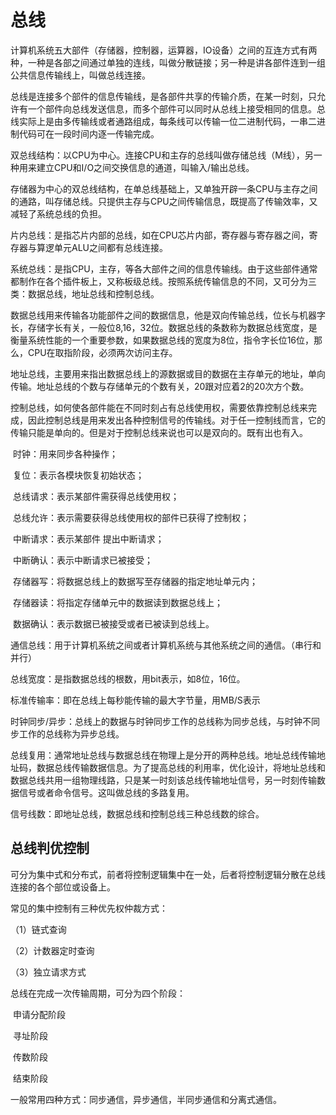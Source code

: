 # 总线

计算机系统五大部件（存储器，控制器，运算器，IO设备）之间的互连方式有两种，一种是各部之间通过单独的连线，叫做分散链接；另一种是讲各部件连到一组公共信息传输线上，叫做总线连接。



总线是连接多个部件的信息传输线，是各部件共享的传输介质，在某一时刻，只允许有一个部件向总线发送信息，而多个部件可以同时从总线上接受相同的信息。总线实际上是由多传输线或者通路组成，每条线可以传输一位二进制代码，一串二进制代码可在一段时间内逐一传输完成。



双总线结构：以CPU为中心。连接CPU和主存的总线叫做存储总线（M线），另一种用来建立CPU和I/O之间交换信息的通道，叫输入/输出总线。



存储器为中心的双总线结构，在单总线基础上，又单独开辟一条CPU与主存之间的通路，叫存储总线。只提供主存与CPU之间传输信息，既提高了传输效率，又减轻了系统总线的负担。



片内总线：是指芯片内部的总线，如在CPU芯片内部，寄存器与寄存器之间，寄存器与算逻单元ALU之间都有总线连接。

系统总线：是指CPU，主存，等各大部件之间的信息传输线。由于这些部件通常都制作在各个插件板上，又称板级总线。按照系统传输信息的不同，又可分为三类：数据总线，地址总线和控制总线。

​		数据总线用来传输各功能部件之间的数据信息，他是双向传输总线，位长与机器字长，存储字长有关，一般位8,16，32位。数据总线的条数称为数据总线宽度，是衡量系统性能的一个重要参数，如果数据总线的宽度为8位，指令字长位16位，那么，CPU在取指阶段，必须两次访问主存。 

​		地址总线，主要用来指出数据总线上的源数据或目的数据在主存单元的地址，单向传输。地址总线的个数与存储单元的个数有关，20跟对应着2的20次方个数。

​		控制总线，如何使各部件能在不同时刻占有总线使用权，需要依靠控制总线来完成，因此控制总线是用来发出各种控制信号的传输线。对于任一控制线而言，它的传输只能是单向的。但是对于控制总线来说也可以是双向的。既有出也有入。

​	时钟：用来同步各种操作；

​	复位：表示各模块恢复初始状态；

​	总线请求：表示某部件需获得总线使用权；

​	总线允许：表示需要获得总线使用权的部件已获得了控制权；

​	中断请求：表示某部件 提出中断请求；

​	中断确认：表示中断请求已被接受；

​	存储器写：将数据总线上的数据写至存储器的指定地址单元内；

​	存储器读：将指定存储单元中的数据读到数据总线上；

​	数据确认：表示数据已被接受或者已被读到总线上。

​	通信总线：用于计算机系统之间或者计算机系统与其他系统之间的通信。（串行和并行）

总线宽度：是指数据总线的根数，用bit表示，如8位，16位。

标准传输率：即在总线上每秒能传输的最大字节量，用MB/S表示

时钟同步/异步：总线上的数据与时钟同步工作的总线称为同步总线，与时钟不同步工作的总线称为异步总线。

总线复用：通常地址总线与数据总线在物理上是分开的两种总线。地址总线传输地址码，数据总线传输数据信息。为了提高总线的利用率，优化设计，将地址总线和数据总线共用一组物理线路，只是某一时刻该总线传输地址信号，另一时刻传输数据信号或者命令信号。这叫做总线的多路复用。

信号线数：即地址总线，数据总线和控制总线三种总线数的综合。

## 总线判优控制

可分为集中式和分布式，前者将控制逻辑集中在一处，后者将控制逻辑分散在总线连接的各个部位或设备上。

常见的集中控制有三种优先权仲裁方式：

（1）链式查询

（2）计数器定时查询

（3）独立请求方式

总线在完成一次传输周期，可分为四个阶段：

​	申请分配阶段

​	寻址阶段

​	传数阶段

​	结束阶段

一般常用四种方式：同步通信，异步通信，半同步通信和分离式通信。



